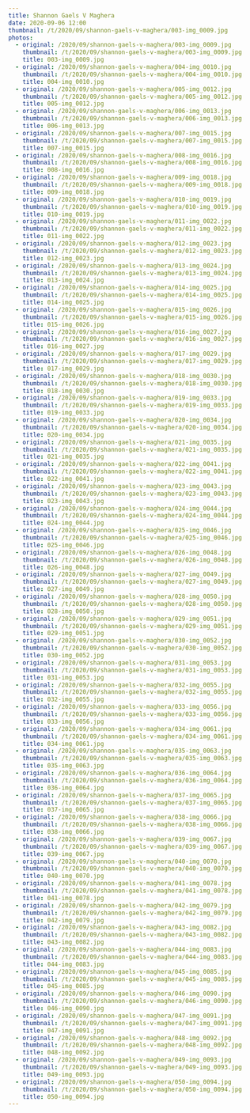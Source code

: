 ```yaml
---
title: Shannon Gaels V Maghera
date: 2020-09-06 12:00
thumbnail: /t/2020/09/shannon-gaels-v-maghera/003-img_0009.jpg
photos:
  - original: /2020/09/shannon-gaels-v-maghera/003-img_0009.jpg
    thumbnail: /t/2020/09/shannon-gaels-v-maghera/003-img_0009.jpg
    title: 003-img_0009.jpg
  - original: /2020/09/shannon-gaels-v-maghera/004-img_0010.jpg
    thumbnail: /t/2020/09/shannon-gaels-v-maghera/004-img_0010.jpg
    title: 004-img_0010.jpg
  - original: /2020/09/shannon-gaels-v-maghera/005-img_0012.jpg
    thumbnail: /t/2020/09/shannon-gaels-v-maghera/005-img_0012.jpg
    title: 005-img_0012.jpg
  - original: /2020/09/shannon-gaels-v-maghera/006-img_0013.jpg
    thumbnail: /t/2020/09/shannon-gaels-v-maghera/006-img_0013.jpg
    title: 006-img_0013.jpg
  - original: /2020/09/shannon-gaels-v-maghera/007-img_0015.jpg
    thumbnail: /t/2020/09/shannon-gaels-v-maghera/007-img_0015.jpg
    title: 007-img_0015.jpg
  - original: /2020/09/shannon-gaels-v-maghera/008-img_0016.jpg
    thumbnail: /t/2020/09/shannon-gaels-v-maghera/008-img_0016.jpg
    title: 008-img_0016.jpg
  - original: /2020/09/shannon-gaels-v-maghera/009-img_0018.jpg
    thumbnail: /t/2020/09/shannon-gaels-v-maghera/009-img_0018.jpg
    title: 009-img_0018.jpg
  - original: /2020/09/shannon-gaels-v-maghera/010-img_0019.jpg
    thumbnail: /t/2020/09/shannon-gaels-v-maghera/010-img_0019.jpg
    title: 010-img_0019.jpg
  - original: /2020/09/shannon-gaels-v-maghera/011-img_0022.jpg
    thumbnail: /t/2020/09/shannon-gaels-v-maghera/011-img_0022.jpg
    title: 011-img_0022.jpg
  - original: /2020/09/shannon-gaels-v-maghera/012-img_0023.jpg
    thumbnail: /t/2020/09/shannon-gaels-v-maghera/012-img_0023.jpg
    title: 012-img_0023.jpg
  - original: /2020/09/shannon-gaels-v-maghera/013-img_0024.jpg
    thumbnail: /t/2020/09/shannon-gaels-v-maghera/013-img_0024.jpg
    title: 013-img_0024.jpg
  - original: /2020/09/shannon-gaels-v-maghera/014-img_0025.jpg
    thumbnail: /t/2020/09/shannon-gaels-v-maghera/014-img_0025.jpg
    title: 014-img_0025.jpg
  - original: /2020/09/shannon-gaels-v-maghera/015-img_0026.jpg
    thumbnail: /t/2020/09/shannon-gaels-v-maghera/015-img_0026.jpg
    title: 015-img_0026.jpg
  - original: /2020/09/shannon-gaels-v-maghera/016-img_0027.jpg
    thumbnail: /t/2020/09/shannon-gaels-v-maghera/016-img_0027.jpg
    title: 016-img_0027.jpg
  - original: /2020/09/shannon-gaels-v-maghera/017-img_0029.jpg
    thumbnail: /t/2020/09/shannon-gaels-v-maghera/017-img_0029.jpg
    title: 017-img_0029.jpg
  - original: /2020/09/shannon-gaels-v-maghera/018-img_0030.jpg
    thumbnail: /t/2020/09/shannon-gaels-v-maghera/018-img_0030.jpg
    title: 018-img_0030.jpg
  - original: /2020/09/shannon-gaels-v-maghera/019-img_0033.jpg
    thumbnail: /t/2020/09/shannon-gaels-v-maghera/019-img_0033.jpg
    title: 019-img_0033.jpg
  - original: /2020/09/shannon-gaels-v-maghera/020-img_0034.jpg
    thumbnail: /t/2020/09/shannon-gaels-v-maghera/020-img_0034.jpg
    title: 020-img_0034.jpg
  - original: /2020/09/shannon-gaels-v-maghera/021-img_0035.jpg
    thumbnail: /t/2020/09/shannon-gaels-v-maghera/021-img_0035.jpg
    title: 021-img_0035.jpg
  - original: /2020/09/shannon-gaels-v-maghera/022-img_0041.jpg
    thumbnail: /t/2020/09/shannon-gaels-v-maghera/022-img_0041.jpg
    title: 022-img_0041.jpg
  - original: /2020/09/shannon-gaels-v-maghera/023-img_0043.jpg
    thumbnail: /t/2020/09/shannon-gaels-v-maghera/023-img_0043.jpg
    title: 023-img_0043.jpg
  - original: /2020/09/shannon-gaels-v-maghera/024-img_0044.jpg
    thumbnail: /t/2020/09/shannon-gaels-v-maghera/024-img_0044.jpg
    title: 024-img_0044.jpg
  - original: /2020/09/shannon-gaels-v-maghera/025-img_0046.jpg
    thumbnail: /t/2020/09/shannon-gaels-v-maghera/025-img_0046.jpg
    title: 025-img_0046.jpg
  - original: /2020/09/shannon-gaels-v-maghera/026-img_0048.jpg
    thumbnail: /t/2020/09/shannon-gaels-v-maghera/026-img_0048.jpg
    title: 026-img_0048.jpg
  - original: /2020/09/shannon-gaels-v-maghera/027-img_0049.jpg
    thumbnail: /t/2020/09/shannon-gaels-v-maghera/027-img_0049.jpg
    title: 027-img_0049.jpg
  - original: /2020/09/shannon-gaels-v-maghera/028-img_0050.jpg
    thumbnail: /t/2020/09/shannon-gaels-v-maghera/028-img_0050.jpg
    title: 028-img_0050.jpg
  - original: /2020/09/shannon-gaels-v-maghera/029-img_0051.jpg
    thumbnail: /t/2020/09/shannon-gaels-v-maghera/029-img_0051.jpg
    title: 029-img_0051.jpg
  - original: /2020/09/shannon-gaels-v-maghera/030-img_0052.jpg
    thumbnail: /t/2020/09/shannon-gaels-v-maghera/030-img_0052.jpg
    title: 030-img_0052.jpg
  - original: /2020/09/shannon-gaels-v-maghera/031-img_0053.jpg
    thumbnail: /t/2020/09/shannon-gaels-v-maghera/031-img_0053.jpg
    title: 031-img_0053.jpg
  - original: /2020/09/shannon-gaels-v-maghera/032-img_0055.jpg
    thumbnail: /t/2020/09/shannon-gaels-v-maghera/032-img_0055.jpg
    title: 032-img_0055.jpg
  - original: /2020/09/shannon-gaels-v-maghera/033-img_0056.jpg
    thumbnail: /t/2020/09/shannon-gaels-v-maghera/033-img_0056.jpg
    title: 033-img_0056.jpg
  - original: /2020/09/shannon-gaels-v-maghera/034-img_0061.jpg
    thumbnail: /t/2020/09/shannon-gaels-v-maghera/034-img_0061.jpg
    title: 034-img_0061.jpg
  - original: /2020/09/shannon-gaels-v-maghera/035-img_0063.jpg
    thumbnail: /t/2020/09/shannon-gaels-v-maghera/035-img_0063.jpg
    title: 035-img_0063.jpg
  - original: /2020/09/shannon-gaels-v-maghera/036-img_0064.jpg
    thumbnail: /t/2020/09/shannon-gaels-v-maghera/036-img_0064.jpg
    title: 036-img_0064.jpg
  - original: /2020/09/shannon-gaels-v-maghera/037-img_0065.jpg
    thumbnail: /t/2020/09/shannon-gaels-v-maghera/037-img_0065.jpg
    title: 037-img_0065.jpg
  - original: /2020/09/shannon-gaels-v-maghera/038-img_0066.jpg
    thumbnail: /t/2020/09/shannon-gaels-v-maghera/038-img_0066.jpg
    title: 038-img_0066.jpg
  - original: /2020/09/shannon-gaels-v-maghera/039-img_0067.jpg
    thumbnail: /t/2020/09/shannon-gaels-v-maghera/039-img_0067.jpg
    title: 039-img_0067.jpg
  - original: /2020/09/shannon-gaels-v-maghera/040-img_0070.jpg
    thumbnail: /t/2020/09/shannon-gaels-v-maghera/040-img_0070.jpg
    title: 040-img_0070.jpg
  - original: /2020/09/shannon-gaels-v-maghera/041-img_0078.jpg
    thumbnail: /t/2020/09/shannon-gaels-v-maghera/041-img_0078.jpg
    title: 041-img_0078.jpg
  - original: /2020/09/shannon-gaels-v-maghera/042-img_0079.jpg
    thumbnail: /t/2020/09/shannon-gaels-v-maghera/042-img_0079.jpg
    title: 042-img_0079.jpg
  - original: /2020/09/shannon-gaels-v-maghera/043-img_0082.jpg
    thumbnail: /t/2020/09/shannon-gaels-v-maghera/043-img_0082.jpg
    title: 043-img_0082.jpg
  - original: /2020/09/shannon-gaels-v-maghera/044-img_0083.jpg
    thumbnail: /t/2020/09/shannon-gaels-v-maghera/044-img_0083.jpg
    title: 044-img_0083.jpg
  - original: /2020/09/shannon-gaels-v-maghera/045-img_0085.jpg
    thumbnail: /t/2020/09/shannon-gaels-v-maghera/045-img_0085.jpg
    title: 045-img_0085.jpg
  - original: /2020/09/shannon-gaels-v-maghera/046-img_0090.jpg
    thumbnail: /t/2020/09/shannon-gaels-v-maghera/046-img_0090.jpg
    title: 046-img_0090.jpg
  - original: /2020/09/shannon-gaels-v-maghera/047-img_0091.jpg
    thumbnail: /t/2020/09/shannon-gaels-v-maghera/047-img_0091.jpg
    title: 047-img_0091.jpg
  - original: /2020/09/shannon-gaels-v-maghera/048-img_0092.jpg
    thumbnail: /t/2020/09/shannon-gaels-v-maghera/048-img_0092.jpg
    title: 048-img_0092.jpg
  - original: /2020/09/shannon-gaels-v-maghera/049-img_0093.jpg
    thumbnail: /t/2020/09/shannon-gaels-v-maghera/049-img_0093.jpg
    title: 049-img_0093.jpg
  - original: /2020/09/shannon-gaels-v-maghera/050-img_0094.jpg
    thumbnail: /t/2020/09/shannon-gaels-v-maghera/050-img_0094.jpg
    title: 050-img_0094.jpg
---
```


